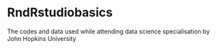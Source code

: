 # RndRstudiobasics
The codes and data used while attending data science specialisation by John Hopkins University
